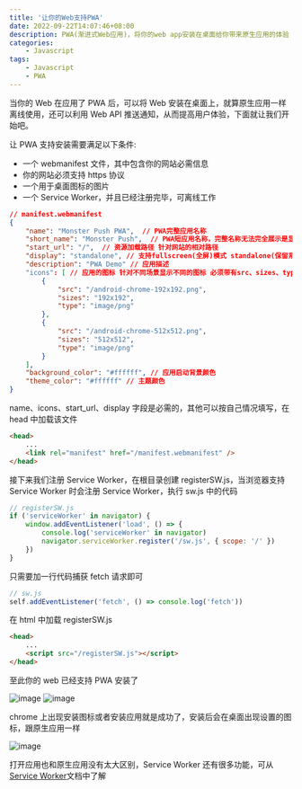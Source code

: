 ```yaml
---
title: '让你的Web支持PWA'
date: 2022-09-22T14:07:46+08:00
description: PWA(渐进式Web应用)，将你的web app安装在桌面给你带来原生应用的体验
categories:
    - Javascript
tags:
    - Javascript
    - PWA
---
```


当你的 Web 在应用了 PWA 后，可以将 Web 安装在桌面上，就算原生应用一样离线使用，还可以利用 Web API 推送通知，从而提高用户体验，下面就让我们开始吧。

让 PWA 支持安装需要满足以下条件:

-   一个 webmanifest 文件，其中包含你的网站必需信息
-   你的网站必须支持 https 协议
-   一个用于桌面图标的图片
-   一个 Service Worker，并且已经注册完毕，可离线工作

```json
// manifest.webmanifest
{
    "name": "Monster Push PWA",  // PWA完整应用名称
    "short_name": "Monster Push",  // PWA短应用名称，完整名称无法完全展示是显示
    "start_url": "/",  // 资源加载路径 针对网站的相对路径
    "display": "standalone", // 支持fullscreen(全屏)模式 standalone(保留系统状态栏)模式
    "description": "PWA Demo" // 应用描述
    "icons": [ // 应用的图标 针对不同场景显示不同的图标 必须带有src、sizes、type
        {
            "src": "/android-chrome-192x192.png",
            "sizes": "192x192",
            "type": "image/png"
        },
        {
            "src": "/android-chrome-512x512.png",
            "sizes": "512x512",
            "type": "image/png"
        }
    ],
    "background_color": "#ffffff", // 应用启动背景颜色
    "theme_color": "#ffffff" // 主题颜色
}
```

name、icons、start_url、display 字段是必需的，其他可以按自己情况填写，在 head 中加载该文件

```html
<head>
	...
	<link rel="manifest" href="/manifest.webmanifest" />
</head>
```

接下来我们注册 Service Worker，在根目录创建 registerSW.js，当浏览器支持 Service Worker 时会注册 Service Worker，执行 sw.js 中的代码

```javascript
// registerSW.js
if ('serviceWorker' in navigator) {
	window.addEventListener('load', () => {
		console.log('serviceWorker' in navigator)
		navigator.serviceWorker.register('/sw.js', { scope: '/' })
	})
}
```

只需要加一行代码捕获 fetch 请求即可

```javascript
// sw.js
self.addEventListener('fetch', () => console.log('fetch'))
```

在 html 中加载 registerSW.js

```html
<head>
	...
	<script src="/registerSW.js"></script>
</head>
```

至此你的 web 已经支持 PWA 安装了

![image](https://monster.aiur.site/20220922173704.png)
![image](https://monster.aiur.site/eabb6236ecc7cdd4ca002b4b5d7f8bd1.jpg)

chrome 上出现安装图标或者安装应用就是成功了，安装后会在桌面出现设置的图标，跟原生应用一样

![image](https://monster.aiur.site/b688108204651278eda8cae7b6564ce1.jpg)

打开应用也和原生应用没有太大区别，Service Worker 还有很多功能，可从[Service Worker](https://developer.mozilla.org/zh-CN/docs/Web/API/Service_Worker_API)文档中了解
